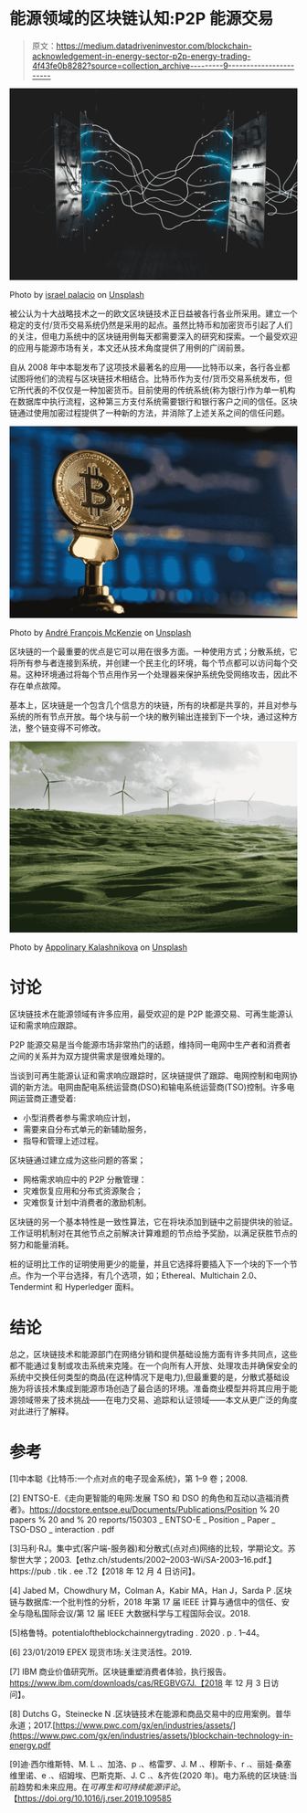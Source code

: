 # 能源领域的区块链认知:P2P 能源交易

> 原文：<https://medium.datadriveninvestor.com/blockchain-acknowledgement-in-energy-sector-p2p-energy-trading-4f43fe0b8282?source=collection_archive---------9----------------------->

![](img/ee32fc04b31d2e165885e22a73d0ea4b.png)

Photo by [israel palacio](https://unsplash.com/@othentikisra?utm_source=medium&utm_medium=referral) on [Unsplash](https://unsplash.com?utm_source=medium&utm_medium=referral)

被公认为十大战略技术之一的欧文区块链技术正日益被各行各业所采用。建立一个稳定的支付/货币交易系统仍然是采用的起点。虽然比特币和加密货币引起了人们的关注，但电力系统中的区块链用例每天都需要深入的研究和探索。一个最受欢迎的应用与能源市场有关，本文还从技术角度提供了用例的广阔前景。

自从 2008 年中本聪发布了这项技术最著名的应用——比特币以来，各行各业都试图将他们的流程与区块链技术相结合。比特币作为支付/货币交易系统发布，但它所代表的不仅仅是一种加密货币。目前使用的传统系统(称为银行)作为单一机构在数据库中执行流程，这种第三方支付系统需要银行和银行客户之间的信任。区块链通过使用加密过程提供了一种新的方法，并消除了上述关系之间的信任问题。

![](img/9f9a3b925237afd6f38dd84f86598714.png)

Photo by [André François McKenzie](https://unsplash.com/@silverhousehd?utm_source=medium&utm_medium=referral) on [Unsplash](https://unsplash.com?utm_source=medium&utm_medium=referral)

区块链的一个最重要的优点是它可以用在很多方面。一种使用方式；分散系统，它将所有参与者连接到系统，并创建一个民主化的环境，每个节点都可以访问每个交易。这种环境通过将每个节点用作另一个处理器来保护系统免受网络攻击，因此不存在单点故障。

基本上，区块链是一个包含几个信息方的块链，所有的块都是共享的，并且对参与系统的所有节点开放。每个块与前一个块的散列输出连接到下一个块，通过这种方法，整个链变得不可修改。

![](img/24fb0dbf3f85c3089ec971016c2acb11.png)

Photo by [Appolinary Kalashnikova](https://unsplash.com/@appolinary_kalashnikova?utm_source=medium&utm_medium=referral) on [Unsplash](https://unsplash.com?utm_source=medium&utm_medium=referral)

# 讨论

区块链技术在能源领域有许多应用，最受欢迎的是 P2P 能源交易、可再生能源认证和需求响应跟踪。

P2P 能源交易是当今能源市场非常热门的话题，维持同一电网中生产者和消费者之间的关系并为双方提供需求是很难处理的。

当谈到可再生能源认证和需求响应跟踪时，区块链提供了跟踪、电网控制和电网协调的新方法。电网由配电系统运营商(DSO)和输电系统运营商(TSO)控制。许多电网运营商正遭受着:

*   小型消费者参与需求响应计划，
*   需要来自分布式单元的新辅助服务，
*   指导和管理上述过程。

区块链通过建立成为这些问题的答案；

*   网格需求响应中的 P2P 分散管理：
*   灾难恢复应用和分布式资源聚合；
*   灾难恢复计划中消费者的激励机制。

区块链的另一个基本特性是一致性算法，它在将块添加到链中之前提供块的验证。工作证明机制对在其他节点之前解决计算难题的节点给予奖励，以满足获胜节点的努力和能量消耗。

桩的证明比工作的证明使用更少的能量，并且它选择将要插入下一个块的下一个节点。作为一个平台选择，有几个选项，如；Ethereal、Multichain 2.0、Tendermint 和 Hyperledger 面料。

# 结论

总之，区块链技术和能源部门在网络分销和提供基础设施方面有许多共同点，这些都不能通过复制或攻击系统来克隆。在一个向所有人开放、处理攻击并确保安全的系统中交换任何类型的商品(在这种情况下是电力),但最重要的是，分散式基础设施为将该技术集成到能源市场创造了最合适的环境。准备商业模型并将其应用于能源领域带来了技术挑战——在电力交易、追踪和认证领域——本文从更广泛的角度对此进行了解释。

# 参考

[1]中本聪《比特币:一个点对点的电子现金系统》，第 1–9 卷；2008.

[2] ENTSO-E.《走向更智能的电网:发展 TSO 和 DSO 的角色和互动以造福消费者》。https://docstore.entsoe.eu/Documents/Publications/Position % 20 papers % 20 and % 20 reports/150303 _ ENTSO-E _ Position _ Paper _ TSO-DSO _ interaction . pdf

[3]马利·RJ。集中式(客户端-服务器)和分散式(点对点)网络的比较，学期论文。苏黎世大学；2003.【ethz.ch/students/2002–2003-Wi/SA-2003–16.pdf.】https://pub . tik . ee .T2【2018 年 12 月 4 日访问】。

[4] Jabed M，Chowdhury M，Colman A，Kabir MA，Han J，Sarda P .区块链与数据库:一个批判性的分析，2018 年第 17 届 IEEE 计算与通信中的信任、安全与隐私国际会议/第 12 届 IEEE 大数据科学与工程国际会议。2018.

[5]格鲁特。potentialoftheblockchainnergytrading . 2020 . p . 1–44。

[6] 23/01/2019 EPEX 现货市场:关注灵活性。2019.

[7] IBM 商业价值研究所。区块链重塑消费者体验，执行报告。https://www.ibm.com/downloads/cas/REGBVG7J.【2018 年 12 月 3 日访问】。

[8] Dutchs G，Steinecke N .区块链技术在能源和商品交易中的应用案例。普华永道；2017.[https://www.pwc.com/gx/en/industries/assets/](https://www.pwc.com/gx/en/industries/assets/)blockchain-technology-in-energy.pdf

[9]迪·西尔维斯特、M. L .、加洛、p .、格雷罗、J. M .、穆斯卡、r .、丽娃·桑塞维里诺、e .、绍姆埃、巴斯克斯、J. C .、&齐佐(2020 年)。电力系统的区块链:当前趋势和未来应用。在*可再生和可持续能源评论*。【https://doi.org/10.1016/j.rser.2019.109585 
